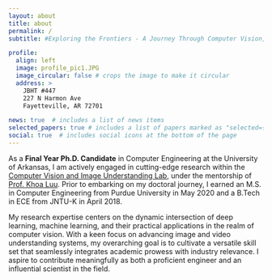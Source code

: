```yaml
---
layout: about
title: about
permalink: /
subtitle: #Exploring the Frontiers - A Journey Through Computer Vision, Deep Learning, and Innovation

profile:
  align: left
  image: profile_pic1.JPG
  image_circular: false # crops the image to make it circular
  address: >
    JBHT #447
    227 N Harmon Ave
    Fayetteville, AR 72701

news: true  # includes a list of news items
selected_papers: true # includes a list of papers marked as "selected={true}"
social: true  # includes social icons at the bottom of the page
---
```


As a **Final Year Ph.D. Candidate** in Computer Engineering at the University of Arkansas, I am actively engaged in cutting-edge research within the <a href="https://uark-cviu.github.io">Computer Vision and Image Understanding Lab</a>, under the mentorship of <a href="https://uark-cviu.github.io/contact.html">Prof. Khoa Luu</a>. Prior to embarking on my doctoral journey, I earned an M.S. in Computer Engineering from Purdue University in May 2020 and a B.Tech in ECE from JNTU-K in April 2018.

My research expertise centers on the dynamic intersection of deep learning, machine learning, and their practical applications in the realm of computer vision. With a keen focus on advancing image and video understanding systems, my overarching goal is to cultivate a versatile skill set that seamlessly integrates academic prowess with industry relevance. I aspire to contribute meaningfully as both a proficient engineer and an influential scientist in the field.

<!--Write your biography here. Tell the world about yourself. Link to your favorite [subreddit](http://reddit.com). You can put a picture in, too. The code is already in, just name your picture `prof_pic.jpg` and put it in the `img/` folder.

Put your address / P.O. box / other info right below your picture. You can also disable any these elements by editing `profile` property of the YAML header of your `_pages/about.md`. Edit `_bibliography/papers.bib` and Jekyll will render your [publications page](/al-folio/publications/) automatically.

Link to your social media connections, too. This theme is set up to use [Font Awesome icons](http://fortawesome.github.io/Font-Awesome/) and [Academicons](https://jpswalsh.github.io/academicons/), like the ones below. Add your Facebook, Twitter, LinkedIn, Google Scholar, or just disable all of them.-->
